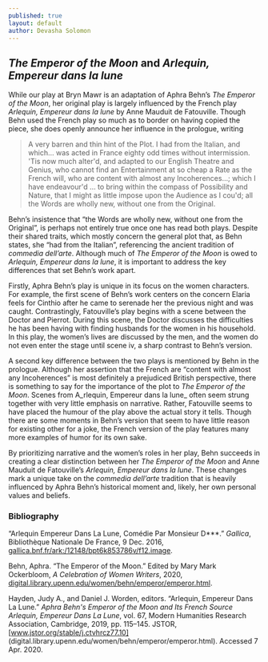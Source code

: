 ```yaml
---
published: true
layout: default
author: Devasha Solomon
---
```

## _The Emperor of the Moon_ and _Arlequin, Empereur dans la lune_

While our play at Bryn Mawr is an adaptation of Aphra Behn’s _The Emperor of the Moon_, her original play is largely influenced by the French play _Arlequin, Empereur dans la lune_ by Anne Mauduit de  Fatouville. Though Behn used the French play so much as to border on having copied the piece, she does openly announce her influence in the prologue, writing
    
> A very barren and thin hint of the Plot. I had from the Italian, and which… was acted in France eighty odd times without intermission. 'Tis now much alter'd, and adapted to our English Theatre and Genius, who cannot find an Entertainment at so cheap a Rate as the French will, who are content with almost any Incoherences…; which I have endeavour'd …  to bring within the compass of Possibility and Nature, that I might as little impose upon the Audience as I cou'd; all the Words are wholly new, without one from the Original.

Behn’s insistence that “the Words are wholly new, without one from the Original”, is perhaps not entirely true once one has read both plays. Despite their shared traits, which mostly concern the general plot that, as Behn states, she “had from the Italian”, referencing the ancient tradition of _commedia dell’arte_. Although much of _The Emperor of the Moon_ is owed to _Arlequin, Empereur dans la lune_, it is important to address the key differences that set Behn’s work apart.


Firstly, Aphra Behn’s play is unique in its focus on the women characters. For example, the first scene of Behn’s work centers on the concern Elaria feels for Cinthio after he came to serenade her the previous night and was caught. Contrastingly, Fatouville’s play begins with a scene between the Doctor and Pierrot. During this scene, the Doctor discusses the difficulties he has been having with finding husbands for the women in his household. In this play, the women’s lives are discussed by the men, and the women do not even enter the stage until scene iv, a sharp contrast to Behn’s version.

A second key difference between the two plays is mentioned by Behn in the prologue. Although her assertion that the French are “content with almost any Incoherences” is most definitely a prejudiced British perspective, there is something to say for the importance of the plot to _The Emperor of the Moon_. Scenes from A_rlequin, Empereur dans la lune_ often seem strung together with very little emphasis on narrative. Rather, Fatouville seems to have placed the humour of the play above the actual story it tells. Though there are some moments in Behn’s version that seem to have little reason for existing other for a joke, the French version of the play features many more examples of humor for its own sake.

By prioritizing narrative and the women’s roles in her play, Behn succeeds in creating a clear distinction between her _The Emperor of the Moon_ and Anne Mauduit de  Fatouville’s _Arlequin, Empereur dans la lune_. These changes mark a unique take on the _commedia dell’arte_ tradition that is heavily influenced by Aphra Behn’s historical moment and, likely, her own personal values and beliefs.





### Bibliography


“Arlequin Empereur Dans La Lune, Comédie Par Monsieur D***.” _Gallica_, Bibliothèque Nationale De France, 9 Dec.
    2016, [gallica.bnf.fr/ark:/12148/bpt6k853786v/f12.image](gallica.bnf.fr/ark:/12148/bpt6k853786v/f12.image).

Behn, Aphra. “The Emperor of the Moon.” Edited by Mary Mark Ockerbloom, _A Celebration of Women Writers_, 2020, 
    [digital.library.upenn.edu/women/behn/emperor/emperor.html](digital.library.upenn.edu/women/behn/emperor/emperor.html).

Hayden, Judy A., and Daniel J. Worden, editors. “Arlequin, Empereur Dans La Lune.” _Aphra Behn's Emperor of the Moon 
    and Its French Source Arlequin, Empereur Dans La Lune_, vol. 67, Modern Humanities Research Association, 
    Cambridge, 2019, pp. 115–145. JSTOR, [www.jstor.org/stable/j.ctvhrcz77.10]
    (digital.library.upenn.edu/women/behn/emperor/emperor.html). Accessed 7 Apr. 2020.